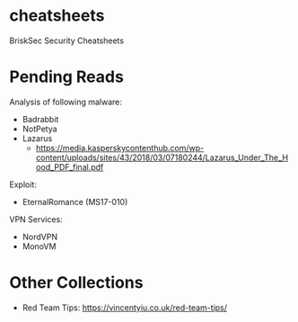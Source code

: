 # cheatsheets
BriskSec Security Cheatsheets

# Pending Reads
Analysis of following malware:
* Badrabbit
* NotPetya
* Lazarus
   * https://media.kasperskycontenthub.com/wp-content/uploads/sites/43/2018/03/07180244/Lazarus_Under_The_Hood_PDF_final.pdf

Exploit:
* EternalRomance (MS17-010)

VPN Services:
* NordVPN
* MonoVM

# Other Collections

- Red Team Tips: https://vincentyiu.co.uk/red-team-tips/
